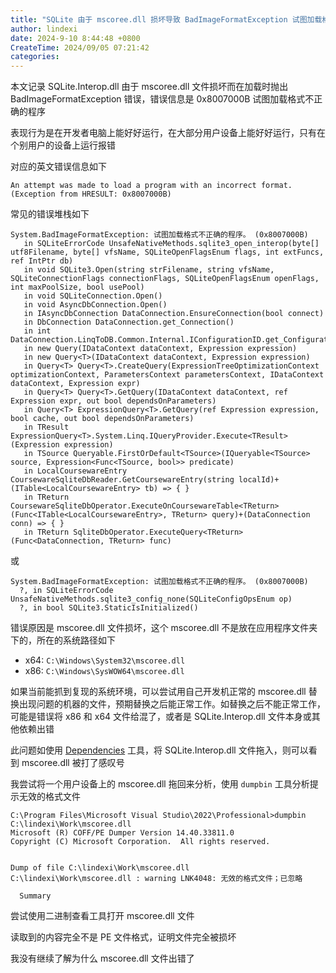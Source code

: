 ```yaml
---
title: "SQLite 由于 mscoree.dll 损坏导致 BadImageFormatException 试图加载格式不正确的程序"
author: lindexi
date: 2024-9-10 8:44:48 +0800
CreateTime: 2024/09/05 07:21:42
categories: 
---
```


本文记录 SQLite.Interop.dll 由于 mscoree.dll 文件损坏而在加载时抛出 BadImageFormatException 错误，错误信息是 0x8007000B 试图加载格式不正确的程序

<!--more-->


<!-- CreateTime:2024/09/05 07:21:42 -->

<!-- 发布 -->
<!-- 博客 -->

表现行为是在开发者电脑上能好好运行，在大部分用户设备上能好好运行，只有在个别用户的设备上运行报错

对应的英文错误信息如下

```
An attempt was made to load a program with an incorrect format. (Exception from HRESULT: 0x8007000B)
```

常见的错误堆栈如下

```
System.BadImageFormatException: 试图加载格式不正确的程序。 (0x8007000B)
   in SQLiteErrorCode UnsafeNativeMethods.sqlite3_open_interop(byte[] utf8Filename, byte[] vfsName, SQLiteOpenFlagsEnum flags, int extFuncs, ref IntPtr db)
   in void SQLite3.Open(string strFilename, string vfsName, SQLiteConnectionFlags connectionFlags, SQLiteOpenFlagsEnum openFlags, int maxPoolSize, bool usePool)
   in void SQLiteConnection.Open()
   in void AsyncDbConnection.Open()
   in IAsyncDbConnection DataConnection.EnsureConnection(bool connect)
   in DbConnection DataConnection.get_Connection()
   in int DataConnection.LinqToDB.Common.Internal.IConfigurationID.get_ConfigurationID()
   in new Query(IDataContext dataContext, Expression expression)
   in new Query<T>(IDataContext dataContext, Expression expression)
   in Query<T> Query<T>.CreateQuery(ExpressionTreeOptimizationContext optimizationContext, ParametersContext parametersContext, IDataContext dataContext, Expression expr)
   in Query<T> Query<T>.GetQuery(IDataContext dataContext, ref Expression expr, out bool dependsOnParameters)
   in Query<T> ExpressionQuery<T>.GetQuery(ref Expression expression, bool cache, out bool dependsOnParameters)
   in TResult ExpressionQuery<T>.System.Linq.IQueryProvider.Execute<TResult>(Expression expression)
   in TSource Queryable.FirstOrDefault<TSource>(IQueryable<TSource> source, Expression<Func<TSource, bool>> predicate)
   in LocalCoursewareEntry CoursewareSqliteDbReader.GetCoursewareEntry(string localId)+(ITable<LocalCoursewareEntry> tb) => { }
   in TReturn CoursewareSqliteDbOperator.ExecuteOnCoursewareTable<TReturn>(Func<ITable<LocalCoursewareEntry>, TReturn> query)+(DataConnection conn) => { }
   in TReturn SqliteDbOperator.ExecuteQuery<TReturn>(Func<DataConnection, TReturn> func)
```

或

```
System.BadImageFormatException: 试图加载格式不正确的程序。 (0x8007000B)
  ?, in SQLiteErrorCode UnsafeNativeMethods.sqlite3_config_none(SQLiteConfigOpsEnum op)
  ?, in bool SQLite3.StaticIsInitialized()
```

错误原因是 mscoree.dll 文件损坏，这个 mscoree.dll 不是放在应用程序文件夹下的，所在的系统路径如下

- x64: `C:\Windows\System32\mscoree.dll`
- x86: `C:\Windows\SysWOW64\mscoree.dll`

如果当前能抓到复现的系统环境，可以尝试用自己开发机正常的 mscoree.dll 替换出现问题的机器的文件，预期替换之后能正常工作。如替换之后不能正常工作，可能是错误将 x86 和 x64 文件给混了，或者是 SQLite.Interop.dll 文件本身或其他依赖出错

此问题如使用 [Dependencies](https://github.com/lucasg/Dependencies) 工具，将 SQLite.Interop.dll 文件拖入，则可以看到 mscoree.dll 被打了感叹号

我尝试将一个用户设备上的 mscoree.dll 拖回来分析，使用 `dumpbin` 工具分析提示无效的格式文件

```
C:\Program Files\Microsoft Visual Studio\2022\Professional>dumpbin C:\lindexi\Work\mscoree.dll
Microsoft (R) COFF/PE Dumper Version 14.40.33811.0
Copyright (C) Microsoft Corporation.  All rights reserved.


Dump of file C:\lindexi\Work\mscoree.dll
C:\lindexi\Work\mscoree.dll : warning LNK4048: 无效的格式文件；已忽略

  Summary
```

尝试使用二进制查看工具打开 mscoree.dll 文件

读取到的内容完全不是 PE 文件格式，证明文件完全被损坏

我没有继续了解为什么 mscoree.dll 文件出错了

